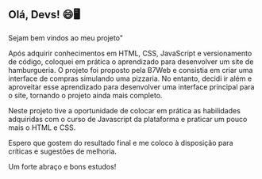 <h2> Olá, Devs! 😄🖥️ </h2>

Sejam bem vindos ao meu projeto" 

Após adquirir conhecimentos em HTML, CSS, JavaScript e versionamento de código, coloquei em prática o aprendizado para desenvolver um site de hamburgueria. 
O projeto foi proposto pela B7Web e consistia em criar uma interface de compras simulando uma pizzaria. No entanto, decidi ir além e aproveitar esse aprendizado 
para desenvolver uma interface principal para o site, tornando o projeto ainda mais completo.

Neste projeto tive a oportunidade de colocar em prática as habilidades adquiridas com o curso de Javascript da plataforma e praticar um pouco mais o HTML e CSS.

Espero que gostem do resultado final e me coloco à disposição para críticas e sugestões de melhoria. 

Um forte abraço e bons estudos!

